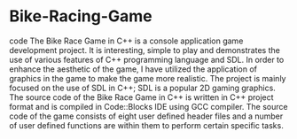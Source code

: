 # Bike-Racing-Game
code
The Bike Race Game in C++ is a console application game development project. It is interesting, simple to play and demonstrates the use of various features of C++ programming language and SDL. 
In order to enhance the aesthetic of the game, I have utilized the application of graphics in the game to make the game more realistic. The project is mainly focused on the use of SDL in C++; SDL is a popular 2D gaming graphics.
The source code of the Bike Race Game in C++ is written in C++ project format and is compiled in Code::Blocks IDE using GCC compiler. The source code of the game consists of eight user defined header files and a number of user defined functions  are within them to perform certain specific tasks. 
